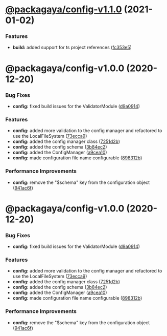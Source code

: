 # [@packagaya/config-v1.1.0](https://github.com/Packagaya/Packagaya/compare/@packagaya/config-v1.0.0...@packagaya/config-v1.1.0) (2021-01-02)


### Features

* **build:** added support for ts project references ([fc353e5](https://github.com/Packagaya/Packagaya/commit/fc353e5e9d0f297514d3d18d30e173d7fa0261e2))

# @packagaya/config-v1.0.0 (2020-12-20)

### Bug Fixes

-   **config:** fixed build issues for the ValidatorModule ([d9a0914](https://github.com/Packagaya/Packagaya/commit/d9a09149b50546fa55c3897f692c8669bb88d21e))

### Features

-   **config:** added more validation to the config manager and refactored to use the LocalFileSystem ([73ecca9](https://github.com/Packagaya/Packagaya/commit/73ecca9b294c28fc09fb5115d623930a3002831d))
-   **config:** added the config manager class ([7251d2b](https://github.com/Packagaya/Packagaya/commit/7251d2b2526772b3ccba8a435fa65d3b44184407))
-   **config:** added the config schema ([3b84ec2](https://github.com/Packagaya/Packagaya/commit/3b84ec234c9a572660eb425fee8edba1a0933732))
-   **config:** added the ConfigManager ([a9cea10](https://github.com/Packagaya/Packagaya/commit/a9cea1085de71b86282403b809aa062bde1933fe))
-   **config:** made configuration file name configurable ([898312b](https://github.com/Packagaya/Packagaya/commit/898312bd017f7d0ff08599aa6a345dd1bd0d14c4))

### Performance Improvements

-   **config:** remove the "\$schema" key from the configuration object ([941ac6f](https://github.com/Packagaya/Packagaya/commit/941ac6fe097390487402a9dafaf71fb2cc68850e))

# @packagaya/config-v1.0.0 (2020-12-20)

### Bug Fixes

-   **config:** fixed build issues for the ValidatorModule ([d9a0914](https://github.com/Packagaya/Packagaya/commit/d9a09149b50546fa55c3897f692c8669bb88d21e))

### Features

-   **config:** added more validation to the config manager and refactored to use the LocalFileSystem ([73ecca9](https://github.com/Packagaya/Packagaya/commit/73ecca9b294c28fc09fb5115d623930a3002831d))
-   **config:** added the config manager class ([7251d2b](https://github.com/Packagaya/Packagaya/commit/7251d2b2526772b3ccba8a435fa65d3b44184407))
-   **config:** added the config schema ([3b84ec2](https://github.com/Packagaya/Packagaya/commit/3b84ec234c9a572660eb425fee8edba1a0933732))
-   **config:** added the ConfigManager ([a9cea10](https://github.com/Packagaya/Packagaya/commit/a9cea1085de71b86282403b809aa062bde1933fe))
-   **config:** made configuration file name configurable ([898312b](https://github.com/Packagaya/Packagaya/commit/898312bd017f7d0ff08599aa6a345dd1bd0d14c4))

### Performance Improvements

-   **config:** remove the "\$schema" key from the configuration object ([941ac6f](https://github.com/Packagaya/Packagaya/commit/941ac6fe097390487402a9dafaf71fb2cc68850e))

